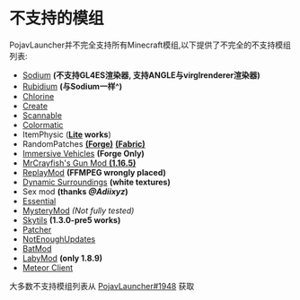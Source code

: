 # 不支持的模组
PojavLauncher并不完全支持所有Minecraft模组,以下提供了不完全的不支持模组列表:

- [Sodium](https://www.curseforge.com/minecraft/mc-mods/sodium) **(不支持GL4ES渲染器, 支持ANGLE与virglrenderer渲染器)**
- [Rubidium](https://www.curseforge.com/minecraft/mc-mods/rubidium/files) **(与Sodium一样^)**
- [Chlorine](https://www.curseforge.com/minecraft/mc-mods/chlorine) 
- [Create](https://www.curseforge.com/minecraft/mc-mods/create)
- [Scannable](https://www.curseforge.com/minecraft/mc-mods/scannable)
- [Colormatic](https://www.curseforge.com/minecraft/mc-mods/colormatic)
- ItemPhysic (**[Lite](https://www.curseforge.com/minecraft/mc-mods/itemphysic-lite) works**)
- RandomPatches [**(Forge)**](https://www.curseforge.com/minecraft/mc-mods/randompatches-forge) [**(Fabric)**](https://www.curseforge.com/minecraft/mc-mods/randompatches-fabric)
- [Immersive Vehicles](https://www.curseforge.com/minecraft/mc-mods/minecraft-transport-simulator) **(Forge Only)**
- [MrCrayfish's Gun Mod **(1.16.5)**](https://www.curseforge.com/minecraft/mc-mods/mrcrayfishs-gun-mod)
- [ReplayMod](https://www.replaymod.com/) **(FFMPEG wrongly placed)**
- [Dynamic Surroundings](https://www.curseforge.com/minecraft/mc-mods/dynamic-surroundings) **(white textures)**
- Sex mod **(thanks *@Adiixyz*)**
- [Essential](https://essential.gg/)
- [MysteryMod](https://mysterymod.net/) *(Not fully tested)*
- [Skytils](https://github.com/Skytils/SkytilsMod) **(1.3.0-pre5 works)**
- [Patcher](https://github.com/Sk1erLLC/Patcher)
- [NotEnoughUpdates](https://github.com/Moulberry/NotEnoughUpdates/)
- [BatMod](https://batmod.com/)
- [LabyMod](https://www.labymod.net/en) **(only 1.8.9)**
- [Meteor Client](https://meteorclient.com/)

大多数不支持模组列表从 [PojavLauncher#1948](https://github.com/PojavLauncherTeam/PojavLauncher/issues/1948) 获取
